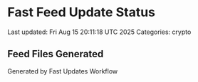 # Fast Feed Update Status
Last updated: Fri Aug 15 20:11:18 UTC 2025
Categories: crypto

## Feed Files Generated

Generated by Fast Updates Workflow
